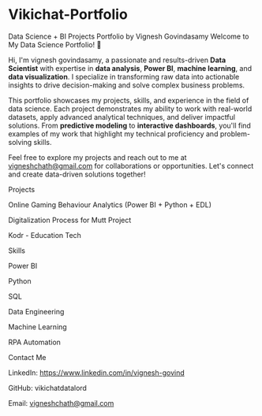 # Vikichat-Portfolio
Data Science + BI Projects Portfolio by Vignesh Govindasamy
Welcome to My Data Science Portfolio! 👋

Hi, I'm vignesh govindasamy, a passionate and results-driven **Data Scientist** with expertise in **data analysis**, **Power BI**, **machine learning**, and **data visualization**. I specialize in transforming raw data into actionable insights to drive decision-making and solve complex business problems.

This portfolio showcases my projects, skills, and experience in the field of data science. Each project demonstrates my ability to work with real-world datasets, apply advanced analytical techniques, and deliver impactful solutions. From **predictive modeling** to **interactive dashboards**, you'll find examples of my work that highlight my technical proficiency and problem-solving skills.

Feel free to explore my projects and reach out to me at vigneshchath@gmail.com for collaborations or opportunities. Let's connect and create data-driven solutions together!

Projects

Online Gaming Behaviour Analytics (Power BI + Python + EDL)

Digitalization Process for Mutt Project

Kodr - Education Tech

Skills

Power BI

Python

SQL

Data Engineering

Machine Learning

RPA Automation

Contact Me

LinkedIn: https://www.linkedin.com/in/vignesh-govind

GitHub: vikichatdatalord

Email: vigneshchath@gmail.com